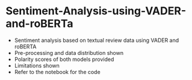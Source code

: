 # Sentiment-Analysis-using-VADER-and-roBERTa
- Sentiment analysis based on textual review data using VADER and roBERTA
- Pre-processing and data distribution shown
- Polarity scores of both models provided
- Limitations shown
- Refer to the notebook for the code 
